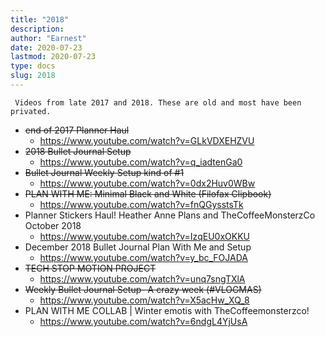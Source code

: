 ```yaml
---
title: "2018"
description:
author: "Earnest"
date: 2020-07-23
lastmod: 2020-07-23
type: docs
slug: 2018
---
```

` Videos from late 2017 and 2018. These are old and most have been privated.`

- ~~end of 2017 Planner Haul~~
  - https://www.youtube.com/watch?v=GLkVDXEHZVU
- ~~2018 Bullet Journal Setup~~
  - https://www.youtube.com/watch?v=q_iadtenGa0
- ~~Bullet Journal Weekly Setup kind of #1~~
  - https://www.youtube.com/watch?v=0dx2Huv0WBw
- ~~PLAN WITH ME: Minimal Black and White (Filofax Clipbook)~~
  - https://www.youtube.com/watch?v=fnQGysstsTk
- Planner Stickers Haul! Heather Anne Plans and TheCoffeeMonsterzCo October 2018
  - https://www.youtube.com/watch?v=IzqEU0xOKKU
- December 2018 Bullet Journal Plan With Me and Setup
  - https://www.youtube.com/watch?v=y_bc_FOJADA
- ~~TECH STOP MOTION PROJECT~~
  - https://www.youtube.com/watch?v=unq7sngTXlA
- ~~Weekly Bullet Journal Setup- A crazy week (#VLOGMAS)~~
  - https://www.youtube.com/watch?v=X5acHw_XQ_8
- PLAN WITH ME COLLAB | Winter emotis with TheCoffeemonsterzco!
  - https://www.youtube.com/watch?v=6ndgL4YjUsA
